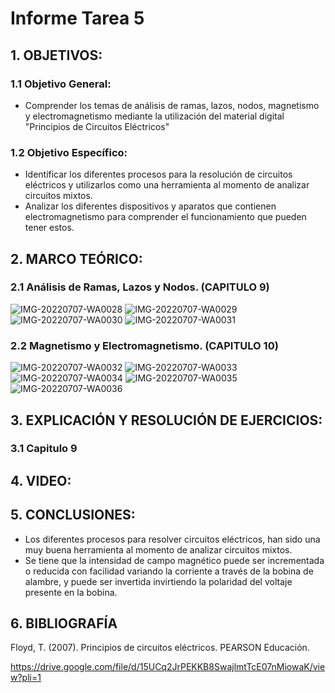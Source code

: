 # Informe Tarea 5

## 1. OBJETIVOS:
### 1.1 Objetivo General:
* Comprender los temas de análisis de ramas, lazos, nodos, magnetismo y electromagnetismo mediante la utilización del material digital "Principios de Circuitos Eléctricos"
### 1.2 Objetivo Específico:
* Identificar los diferentes procesos para la resolución de circuitos eléctricos y utilizarlos como una herramienta al momento de analizar circuitos mixtos.
* Analizar los diferentes dispositivos y aparatos que contienen electromagnetismo para comprender el funcionamiento que pueden tener estos.

## 2. MARCO TEÓRICO:
### 2.1  Análisis de Ramas, Lazos y Nodos. (CAPITULO 9)
![IMG-20220707-WA0028](https://user-images.githubusercontent.com/105696051/177814507-2c9900a1-10f6-4c0d-8414-68097b759a42.jpg)
![IMG-20220707-WA0029](https://user-images.githubusercontent.com/105696051/177814508-8cd3911e-5d3c-4973-952c-4ba8c41e2968.jpg)
![IMG-20220707-WA0030](https://user-images.githubusercontent.com/105696051/177814509-72dfd547-b492-4622-aa25-1450fd2d1cbe.jpg)
![IMG-20220707-WA0031](https://user-images.githubusercontent.com/105696051/177814522-5a212bc9-c7d9-4623-9ffb-432a62292657.jpg)

### 2.2  Magnetismo y Electromagnetismo. (CAPITULO 10)
![IMG-20220707-WA0032](https://user-images.githubusercontent.com/105696051/177814557-8da6cbc2-cf2f-4c4d-aba8-7196026c028a.jpg)
![IMG-20220707-WA0033](https://user-images.githubusercontent.com/105696051/177814571-61d230bb-bb8a-41d6-9cf7-3261d0b324af.jpg)
![IMG-20220707-WA0034](https://user-images.githubusercontent.com/105696051/177814580-d5224692-c1a9-4e3f-a177-8f8bf1cb8cbc.jpg)
![IMG-20220707-WA0035](https://user-images.githubusercontent.com/105696051/177814590-ece303e8-fff6-4ef9-8467-42bd8d2a8f82.jpg)
![IMG-20220707-WA0036](https://user-images.githubusercontent.com/105696051/177814601-7918f0c3-c7d0-4348-a93a-be435c02f68d.jpg)

## 3. EXPLICACIÓN Y RESOLUCIÓN DE EJERCICIOS:
### 3.1 Capitulo 9


## 4. VIDEO:

## 5. CONCLUSIONES:
* Los diferentes procesos para resolver circuitos eléctricos, han sido una muy buena herramienta al momento de analizar circuitos mixtos.
* Se tiene que la intensidad de campo magnético puede ser incrementada o reducida con facilidad variando la corriente a través de la bobina de alambre, y puede ser invertida invirtiendo la polaridad del voltaje presente en la bobina.

## 6. BIBLIOGRAFÍA
Floyd, T. (2007). Principios de circuitos eléctricos. PEARSON Educación.

https://drive.google.com/file/d/15UCq2JrPEKKB8SwajlmtTcE07nMiowaK/view?pli=1
